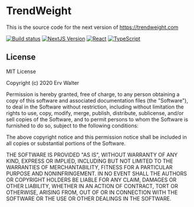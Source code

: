 # TrendWeight

This is the source code for the next version of https://trendweight.com

[![Build status](https://img.shields.io/github/checks-status/trendweight/trendweight/main?label=build)](https://github.com/trendweight/trendweight/blob/main/LICENSE)
[![NextJS Version](https://img.shields.io/github/package-json/dependency-version/trendweight/trendweight/next)](https://nextjs.org)
[![React](https://img.shields.io/github/package-json/dependency-version/trendweight/trendweight/react)](https://reactjs.org)
[![TypeScript](https://img.shields.io/github/package-json/dependency-version/trendweight/trendweight/dev/typescript)](https://www.typescriptlang.org)

## License

MIT License

Copyright (c) 2020 Erv Walter

Permission is hereby granted, free of charge, to any person obtaining a copy
of this software and associated documentation files (the "Software"), to deal
in the Software without restriction, including without limitation the rights
to use, copy, modify, merge, publish, distribute, sublicense, and/or sell
copies of the Software, and to permit persons to whom the Software is
furnished to do so, subject to the following conditions:

The above copyright notice and this permission notice shall be included in all
copies or substantial portions of the Software.

THE SOFTWARE IS PROVIDED "AS IS", WITHOUT WARRANTY OF ANY KIND, EXPRESS OR
IMPLIED, INCLUDING BUT NOT LIMITED TO THE WARRANTIES OF MERCHANTABILITY,
FITNESS FOR A PARTICULAR PURPOSE AND NONINFRINGEMENT. IN NO EVENT SHALL THE
AUTHORS OR COPYRIGHT HOLDERS BE LIABLE FOR ANY CLAIM, DAMAGES OR OTHER
LIABILITY, WHETHER IN AN ACTION OF CONTRACT, TORT OR OTHERWISE, ARISING FROM,
OUT OF OR IN CONNECTION WITH THE SOFTWARE OR THE USE OR OTHER DEALINGS IN THE
SOFTWARE.
